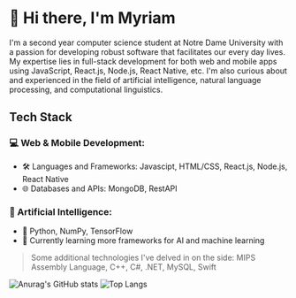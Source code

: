 # :wave: Hi there, I'm Myriam
I'm a second year computer science student at Notre Dame University with a passion for developing robust software that facilitates our every day lives. My expertise lies in full-stack development for both web and mobile apps using JavaScript, React.js, Node.js, React Native, etc. 
I'm also curious about and experienced in the field of artificial intelligence, natural language processing, and computational linguistics.

## Tech Stack
### 💻 Web & Mobile Development:
- 🛠 Languages and Frameworks: Javascipt, HTML/CSS, React.js, Node.js, React Native
- 🌐 Databases and APIs: MongoDB, RestAPI
  
### 🤖 Artificial Intelligence:
- 🐍 Python, NumPy, TensorFlow
- 📄 Currently learning more frameworks for AI and machine learning

> Some additional technologies I've delved in on the side: MIPS Assembly Language, C++, C#, .NET, MySQL, Swift

![Anurag's GitHub stats](https://github-readme-stats.vercel.app/api?username=myrmlbst&theme=tokyonight&rank_icon=github)
![Top Langs](https://github-readme-stats.vercel.app/api/top-langs/?username=myrmlbst&layout=compact&theme=tokyonight&langs_count=10)
